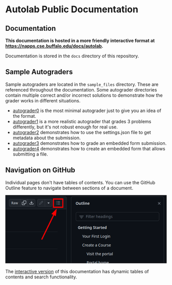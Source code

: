 # Autolab Public Documentation

## Documentation

**This documentation is hosted in a more friendly interactive format at <https://napps.cse.buffalo.edu/docs/autolab>.**

Documentation is stored in the `docs` directory of this repository.

## Sample Autograders

Sample autograders are located in the `sample_files` directory. These are referenced throughout the documentation. Some
autograder directories contain multiple correct and/or incorrect solutions to demonstrate how the grader works in
different situations.

* [autograder0](sample_files/autograder0) is the most minimal autograder just to give you an idea of the format.
* [autograder1](sample_files/autograder1) is a more realistic autograder that grades 3 problems differently, but it's
  not robust enough for real use.
* [autograder2](sample_files/autograder2) demonstrates how to use the settings.json file to get metadata about the
  submission.
* [autograder3](sample_files/autograder3) demonstrates how to grade an embedded form submission.
* [autograder4](sample_files/autograder4) demonstrates how to create an embedded form that allows submitting a file.

## Navigation on GitHub

Individual pages don't have tables of contents. You can use the GitHub Outline feature to navigate between sections
of a document.

![GitHub tables of contents](docs/screenshots/github_table_of_contents.png)

The [interactive version](https://napps.cse.buffalo.edu/docs/autolab) of this documentation has dynamic tables of
contents and search functionality.

